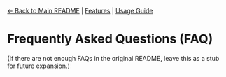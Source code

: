[//]: # "Navigation"

[← Back to Main README](../README.md) | [Features](features.md) | [Usage Guide](usage.md)

# Frequently Asked Questions (FAQ)

(If there are not enough FAQs in the original README, leave this as a stub for future expansion.)
